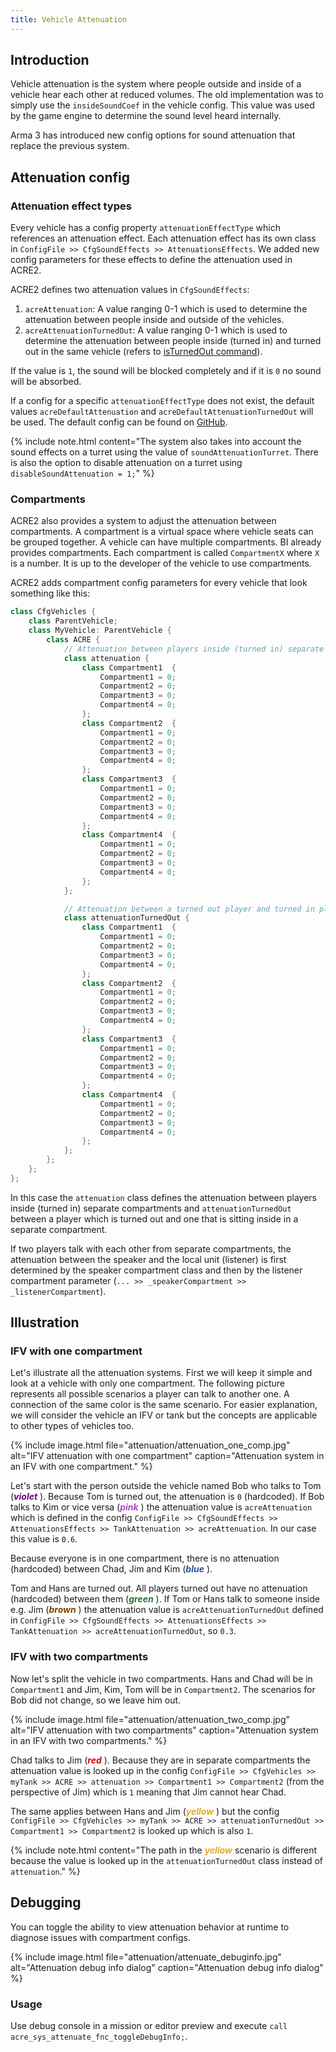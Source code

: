 ```yaml
---
title: Vehicle Attenuation
---
```


## Introduction

Vehicle attenuation is the system where people outside and inside of a vehicle hear each other at reduced volumes. The old implementation was to simply use the `insideSoundCoef` in the vehicle config. This value was used by the game engine to determine the sound level heard internally.

Arma 3 has introduced new config options for sound attenuation that replace the previous system.


## Attenuation config

### Attenuation effect types

Every vehicle has a config property `attenuationEffectType` which references an attenuation effect. Each attenuation effect has its own class in `ConfigFile >> CfgSoundEffects >> AttenuationsEffects`. We added new config parameters for these effects to define the attenuation used in ACRE2.

ACRE2 defines two attenuation values in `CfgSoundEffects`:

1. `acreAttenuation`: A value ranging 0-1 which is used to determine the attenuation between people inside and outside of the vehicles.
2. `acreAttenuationTurnedOut`: A value ranging 0-1 which is used to determine the attenuation between people inside (turned in) and turned out in the same vehicle (refers to [isTurnedOut command](https://community.bistudio.com/wiki/isTurnedOut)).

If the value is `1`, the sound will be blocked completely and if it is `0` no sound will be absorbed.

If a config for a specific `attenuationEffectType` does not exist, the default values `acreDefaultAttenuation` and `acreDefaultAttenuationTurnedOut` will be used. The default config can be found on [GitHub](https://github.com/IDI-Systems/acre2/blob/master/addons/sys_attenuate/CfgSoundEffects.hpp).

{% include note.html content="The system also takes into account the sound effects on a turret using the value of `soundAttenuationTurret`. There is also the option to disable attenuation on a turret using `disableSoundAttenuation = 1;`" %}

### Compartments

ACRE2 also provides a system to adjust the attenuation between compartments. A compartment is a virtual space where vehicle seats can be grouped together. A vehicle can have multiple compartments. BI already provides compartments. Each compartment is called `CompartmentX` where `X` is a number. It is up to the developer of the vehicle to use compartments.

ACRE2 adds compartment config parameters for every vehicle that look something like this:

```cpp
class CfgVehicles {
    class ParentVehicle;
    class MyVehicle: ParentVehicle {
        class ACRE {
            // Attenuation between players inside (turned in) separate in compartments
            class attenuation {
                class Compartment1  {
                    Compartment1 = 0;
                    Compartment2 = 0;
                    Compartment3 = 0;
                    Compartment4 = 0;
                };
                class Compartment2  {
                    Compartment1 = 0;
                    Compartment2 = 0;
                    Compartment3 = 0;
                    Compartment4 = 0;
                };
                class Compartment3  {
                    Compartment1 = 0;
                    Compartment2 = 0;
                    Compartment3 = 0;
                    Compartment4 = 0;
                };
                class Compartment4  {
                    Compartment1 = 0;
                    Compartment2 = 0;
                    Compartment3 = 0;
                    Compartment4 = 0;
                };
            };

            // Attenuation between a turned out player and turned in player sitting in separate compartments
            class attenuationTurnedOut {
                class Compartment1  {
                    Compartment1 = 0;
                    Compartment2 = 0;
                    Compartment3 = 0;
                    Compartment4 = 0;
                };
                class Compartment2  {
                    Compartment1 = 0;
                    Compartment2 = 0;
                    Compartment3 = 0;
                    Compartment4 = 0;
                };
                class Compartment3  {
                    Compartment1 = 0;
                    Compartment2 = 0;
                    Compartment3 = 0;
                    Compartment4 = 0;
                };
                class Compartment4  {
                    Compartment1 = 0;
                    Compartment2 = 0;
                    Compartment3 = 0;
                    Compartment4 = 0;
                };
            };
        };
    };
};
```

In this case the `attenuation` class defines the attenuation between players inside (turned in) separate compartments and `attenuationTurnedOut` between a player which is turned out and one that is sitting inside in a separate compartment.

If two players talk with each other from separate compartments, the attenuation between the speaker and the local unit (listener) 
is first determined by the speaker compartment class and then by the listener compartment parameter (`... >> _speakerCompartment >> _listenerCompartment`).


## Illustration

### IFV with one compartment

Let's illustrate all the attenuation systems. First we will keep it simple and look at a vehicle with only one compartment. The following picture represents all possible scenarios a player can talk to another one. A connection <i class="fa fa-arrows-h fa-lg"></i> of the same color is the same scenario. For easier explanation, we will consider the vehicle an IFV or tank but the concepts are applicable to other types of vehicles too.

{% include image.html file="attenuation/attenuation_one_comp.jpg" alt="IFV attenuation with one compartment" caption="Attenuation system in an IFV with one compartment." %}

Let's start with the person outside the vehicle named Bob who talks to Tom (<span style="color:#74007b">_**violet**_ <i class="fa fa-arrows-h fa-lg"></i></span>). Because Tom is turned out, the attenuation is `0` (hardcoded). If Bob talks to Kim or vice versa (<span style="color:#b147c4">_**pink**_ <i class="fa fa-arrows-h fa-lg"></i></span>) the attenuation value is `acreAttenuation` which is defined in the config `ConfigFile >> CfgSoundEffects >> AttenuationsEffects >> TankAttenuation >> acreAttenuation`. In our case this value is `0.6`.

Because everyone is in one compartment, there is no attenuation (hardcoded) between Chad, Jim and Kim (<span style="color:#30509e">_**blue**_ <i class="fa fa-arrows-h fa-lg"></i></span>).

Tom and Hans are turned out. All players turned out have no attenuation (hardcoded) between them (<span style="color:#277131">_**green**_ <i class="fa fa-arrows-h fa-lg"></i></span>). If Tom or Hans talk to someone inside e.g. Jim (<span style="color:#804400">_**brown**_ <i class="fa fa-arrows-h fa-lg"></i></span>) the attenuation value is `acreAttenuationTurnedOut` defined in `ConfigFile >> CfgSoundEffects >> AttenuationsEffects >> TankAttenuation >> acreAttenuationTurnedOut`, so `0.3`.

### IFV with two compartments

Now let's split the vehicle in two compartments. Hans and Chad will be in `Compartment1` and Jim, Kim, Tom will be in `Compartment2`. The scenarios for Bob did not change, so we leave him out.

{% include image.html file="attenuation/attenuation_two_comp.jpg" alt="IFV attenuation with two compartments" caption="Attenuation system in an IFV with two compartments." %}

Chad talks to Jim (<span style="color:#cf0808">_**red**_ <i class="fa fa-arrows-h fa-lg"></i></span>). Because they are in separate compartments the attenuation value is looked up in the config `ConfigFile >> CfgVehicles >> myTank >> ACRE >> attenuation >> Compartment1 >> Compartment2` (from the perspective of Jim) which is `1` meaning that Jim cannot hear Chad. 

The same applies between Hans and Jim (<span style="color:#e3aa2b">_**yellow**_ <i class="fa fa-arrows-h fa-lg"></i></span>) 
but the config `ConfigFile >> CfgVehicles >> myTank >> ACRE >> attenuationTurnedOut >> Compartment1 >> Compartment2` is looked up which is also `1`.

{% include note.html content="The path in the <span style='color:#e3aa2b'>_**yellow**_</span> scenario is different because the value is looked up in the `attenuationTurnedOut` class instead of `attenuation`." %}

## Debugging

You can toggle the ability to view attenuation behavior at runtime to diagnose issues with compartment configs.

{% include image.html file="attenuation/attenuate_debuginfo.jpg" alt="Attenuation debug info dialog" caption="Attenuation debug info dialog" %}

### Usage
Use debug console in a mission or editor preview and execute `call acre_sys_attenuate_fnc_toggleDebugInfo;`.